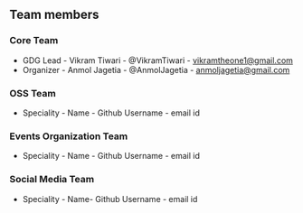 ## Team members

### Core Team
- GDG Lead - Vikram Tiwari - @VikramTiwari - vikramtheone1@gmail.com
- Organizer - Anmol Jagetia - @AnmolJagetia - anmoljagetia@gmail.com

### OSS Team
- Speciality - Name - Github Username - email id

### Events Organization Team
- Speciality - Name - Github Username - email id

### Social Media Team
- Speciality - Name- Github Username - email id
